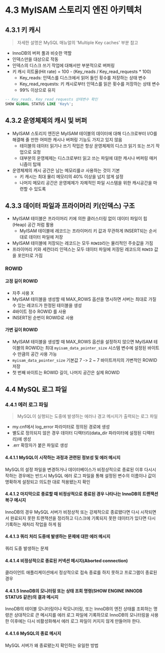 # 4.3 MyISAM 스토리지 엔진 아키텍처

## 4.3.1 키 캐시

> 자세한 설명은 MySQL 매뉴얼의 'Multiple Key caches' 부분 참고

- InnoDB의 버퍼 풀과 비슷한 역할
- 인덱스만을 대상으로 작동
- 인덱스의 디스크 쓰기 작업에 대해서만 부분적으로 버퍼링
- 키 캐시 히트율(Hit rate) = 100 - (Key_reads / Key_read_requests * 100)
  - Key_reads: 인덱스를 디스크에서 읽어 들인 횟수를 저장하는 상태 변수
  - Key_read_requests: 키 캐시로부터 인덱스를 읽은 횟수를 저장하는 상태 변수
  - 99% 이상으로 유지

```sql
-- Key_reads, Key_read_requests 상태변수 확인
SHOW GLOBAL STATUS LIKE 'Key%';
```

## 4.3.2 운영체제의 캐시 및 버퍼

- MyISAM 스토리지 엔진은 MyISAM 테이블의 데이터에 대해 디스크로부터 I/O를 해결해 줄 만한 어떠한 캐시나 버퍼링 기능도 가지고 있지 않음
  - 테이블의 데이터 읽기나 쓰기 작업은 항상 운영체제의 디스크 읽기 또는 쓰기 작업으로 요청
  - 대부분의 운영체제는 디스크로부터 읽고 쓰는 파일에 대한 캐시나 버퍼링 매커니즘이 탑재
- 운영체제의 캐시 공간은 남는 메모리를ㄹ 사용하는 것이 기본
  - 키 캐시는 최대 물리 메모리의 40% 이상을 넘지 않게 설정
  - 나머지 메모리 공간은 운영체제가 자체적인 파일 시스템을 위한 캐시공간을 마련할 수 있도록

## 4.3.3 데이터 파일과 프라이머리 키(인덱스) 구조

- MyISAM 테이블은 프라이머리 키에 의한 클러스터링 없이 데이터 파일이 힙(Heap) 공간 처럼 활용
  - MyISAM 테이블에 레코드는 프라이머리 키 값과 무관하게 INSERT되는 순서대로 데이터 파일에 저장
- MyISAM 테이블에 저장되는 레코드는 모두 `ROWID`라는 물리적인 주솟값을 가짐
- 프라이머리 키와 세컨더리 인덱스는 모두 데이터 파일에 저장된 레코드의 `ROWID` 값을 포인터로 가짐

### ROWID

#### 고정 길이 ROWID

- 자주 사용 X
- MyISAM 테이블을 생성할 때 MAX_ROWS 옵션을 명시하면 서버는 최대로 가질 수 있는 레코드가 한정된 테이블을 생성
- 4바이트 정수 ROWID 를 사용
- INSERT된 순번이 ROWID로 사용

#### 가변 길이 ROWID

- MyISAM 테이블을 생성할 때 MAX_ROWS 옵션을 설정하지 않으면 MyISAM 테이블의 ROWID는 최대 `myisam_data_pointer_size` 시스템 변수에 설정된 바이트 수 만큼의 공간 사용 가능
- `myisam_data_pointer_size` 기본값 7 -> 2 ~ 7 바이트까지의 가변적인 ROWID 저장
- 첫 번째 바이트는 ROWID 길이, 나머지 공간은 실제 ROWID

## 4.4 MySQL 로그 파일

### 4.4.1 에러 로그 파일

> MySQL이 실행되는 도중에 발생하는 에러나 경고 메시지가 출력되는 로그 파일

- my.cnf에서 log_error 파라미터로 정의된 경로에 생성
- 별도로 정의되지 않은 경우 데이터 디렉터리(data_dir 파라미터에 설정된 디렉터리)에 생성
- .err 확장자가 붙은 파일로 생성

#### 4.4.1.1 MySQL이 시작하는 과정과 관련된 정보성 및 에러 메시지

MySQL의 설정 파일을 변경하거나 데이터베이스가 비정상적으로 종료된 이후 다시시작하는 경우에는 반드시 MySQL 에러 로그 파일을 통해 설정된 변수의 이름이나 값이 명확하게 설정되고 의도한 대로 적용됐는지 확인

#### 4.4.1.2 마지막으로 종료할 때 비정상적으로 종료된 경우 나타나는 InnoDB의 트랜잭션 복구 메시지

InnoDB의 경우 MySQL 서버가 비정상적 또는 강제적으로 종료됐다면 다시 시작되면서 완료되지 못한 트랜잭션을 정리하고 디스크에 기록되지 못한 데이터가 있다면 다시 기록하는 재처리 작업을 하게 됨

#### 4.4.1.3 쿼리 처리 도중에 발생하는 문제에 대한 에러 메시지

쿼리 도중 발생하는 문제

#### 4.4.1.4 비정상적으로 종료된 커넥션 메시지(Aborted connection)

클라이언트 애플리케이션에서 정상적으로 접속 종료를 하지 못하고 프로그램이 종료된 경우

#### 4.4.1.5 InnoDB의 모니터링 또는 상태 조회 명령(SHOW ENGINE INNODB STATUS 같은)의 결과 메시지

InnoDB의 테이블 모니터링이나 락모니터링, 또는 InnoDB의 엔진 상태를 조회하는 명령은 상대적으로 큰 메시지를 에러 로그 파일에 기록하므로 InnoDB의 모니터링을 사용한 이후에는 다시 비활성화해서 에러 로그 파일이 커지지 않게 만들어야 한다.

#### 4.4.1.6 MySQL의 종료 메시지

MySQL 서버가 왜 종료됐는지 확인하는 유일한 방법
